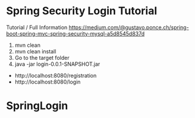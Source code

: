 # Spring Security Login Tutorial

Tutorial / Full Information
https://medium.com/@gustavo.ponce.ch/spring-boot-spring-mvc-spring-security-mysql-a5d8545d837d

1. mvn clean
2. mvn clean install
3. Go to the target folder
4. java -jar login-0.0.1-SNAPSHOT.jar


- http://localhost:8080/registration
- http://localhost:8080/login
# SpringLogin
